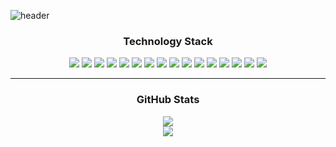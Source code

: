 ![header](https://capsule-render.vercel.app/api?type=waving&color=auto&height=300&section=header&text=Se-hyun%20Kim&fontSize=90)
<div align="between">
    <div>
    </div>
    <div>
    </div>
</div>
<div align="center">
    <h3>Technology Stack</h3>
     <img src="https://img.shields.io/badge/java-007396?style=for-the-badge&logo=OpenJDK&logoColor=white"/>
    <img src="https://img.shields.io/badge/javascript-F7DF1E?style=for-the-badge&logo=JavaScript&logoColor=black"/>
    <img src="https://img.shields.io/badge/HTML5-E34F26?style=for-the-badge&logo=HTML5&logoColor=black"/>
    <img src="https://img.shields.io/badge/CSS-1572B6?style=for-the-badge&logo=CSS3&logoColor=black"/>
    <img src="https://img.shields.io/badge/eclipseide-525C86?style=for-the-badge&logo=eclipseide&logoColor=black"/>
    <img src="https://img.shields.io/badge/springboot-6DB33F?style=for-the-badge&logo=springboot&logoColor=black"/>
    <img src="https://img.shields.io/badge/oracle-F80000?style=for-the-badge&logo=oracle&logoColor=black"/>
    <img src="https://img.shields.io/badge/mysql-4479A1?style=for-the-badge&logo=mysql&logoColor=black"/>
    <img src="https://img.shields.io/badge/apachetomcat-F8DC75?style=for-the-badge&logo=apachetomcat&logoColor=black"/>
    <img src="https://img.shields.io/badge/amazonaws-232F3E?style=for-the-badge&logo=amazonaws&logoColor=black"/>
    <img src="https://img.shields.io/badge/fontawesome-528DD7?style=for-the-badge&logo=fontawesome&logoColor=black"/>
    <img src="https://img.shields.io/badge/bootstrap-7952B3?style=for-the-badge&logo=bootstrap&logoColor=black"/>
    <img src="https://img.shields.io/badge/jsp-4479A1?style=for-the-badge&logo=jsp&logoColor=black"/>
    <img src="https://img.shields.io/badge/jquery-0769AD?style=for-the-badge&logo=jquery&logoColor=black"/>
    <img src="https://img.shields.io/badge/VScode-0735AD?style=for-the-badge&logo=VScode&logoColor=black"/>
    <img src="https://img.shields.io/badge/VScode-0735AD?style=for-the-badge&logo=VScode&logoColor=black"/>
</div>
<hr/>
<div align="center">
 <h3>GitHub Stats</h3>
    <div>
        <img src="https://github-readme-stats.vercel.app/api?username=kim333333d&show_icons=true">
    </div>
    <div>
        <img src=https://github-readme-stats.vercel.app/api/top-langs/?username=kim333333d>
    </div>
</div>
<!-- ### Hi there 👋 -->


<!--
**kim333333d/kim333333d** is a ✨ _special_ ✨ repository because its `README.md` (this file) appears on your GitHub profile.

Here are some ideas to get you started:

- 🔭 I’m currently working on ...
- 🌱 I’m currently learning ...
- 👯 I’m looking to collaborate on ...
- 🤔 I’m looking for help with ...
- 💬 Ask me about ...
- 📫 How to reach me: ...
- 😄 Pronouns: ...
- ⚡ Fun fact: ...
-->
